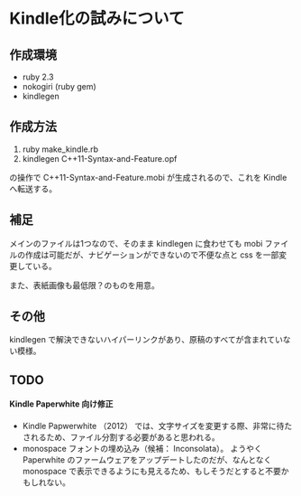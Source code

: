 # Kindle化の試みについて

## 作成環境
- ruby 2.3
- nokogiri (ruby gem)
- kindlegen

## 作成方法

1. ruby make_kindle.rb
1. kindlegen C++11-Syntax-and-Feature.opf

の操作で C++11-Syntax-and-Feature.mobi が生成されるので、これを Kindle へ転送する。

## 補足
メインのファイルは1つなので、そのまま kindlegen に食わせても mobi ファイルの作成は可能だが、ナビゲーションができないので不便な点と css を一部変更している。

また、表紙画像も最低限？のものを用意。


## その他
kindlegen で解決できないハイパーリンクがあり、原稿のすべてが含まれていない模様。

## TODO

#### Kindle Paperwhite 向け修正
- Kindle Papwerwhite （2012） では、文字サイズを変更する際、非常に待たされるため、ファイル分割する必要があると思われる。
- monospace フォントの埋め込み（候補： Inconsolata）。 ようやくPaperwhite のファームウェアをアップデートしたのだが、なんとなく monospace で表示できるようにも見えるため、もしそうだとすると不要かもしれない。
